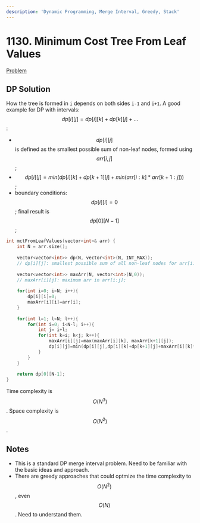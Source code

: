 ```yaml
---
description: 'Dynamic Programming, Merge Interval, Greedy, Stack'
---
```


# 1130. Minimum Cost Tree From Leaf Values

[Problem](https://leetcode.com/problems/minimum-cost-tree-from-leaf-values/)

## DP Solution

How the tree is formed in `i` depends on both sides `i-1` and `i+1`. A good example for DP with intervals:
$$dp[i][j]=dp[i][k]+dp[k][j]+...$$:

- $$dp[i][j]$$ is defined as the smallest possible sum of non-leaf nodes, formed using $$arr[i,j]$$;
- $$dp[i][j]=min(dp[i][k]+dp[k+1][j]+min(arr[i:k]*arr[k+1:j]))$$;
- boundary conditions: $$dp[i][i]=0$$; final result is $$dp[0][N-1]$$;

```cpp
int mctFromLeafValues(vector<int>& arr) {
    int N = arr.size();
    
    vector<vector<int>> dp(N, vector<int>(N, INT_MAX));
    // dp[i][j]: smallest possible sum of all non-leaf nodes for arr[i:j]
    
    vector<vector<int>> maxArr(N, vector<int>(N,0));
    // maxArr[i][j]: maximum arr in arr[i:j];
    
    for(int i=0; i<N; i++){
        dp[i][i]=0;
        maxArr[i][i]=arr[i];
    }
    
    for(int l=1; l<N; l++){
        for(int i=0; i<N-l; i++){
            int j= i+l;
            for(int k=i; k<j; k++){
                maxArr[i][j]=max(maxArr[i][k], maxArr[k+1][j]);
                dp[i][j]=min(dp[i][j],dp[i][k]+dp[k+1][j]+maxArr[i][k]*maxArr[k+1][j]);
            }
        }
    }
    
    return dp[0][N-1];
}
```

Time complexity is $$O(N^{3})$$. Space complexity is $$O(N^2)$$.

## Notes
- This is a standard DP merge interval problem. Need to be familiar with the basic ideas and approach. 
- There are greedy approaches that could optmize the time complexity to $$O(N^2)$$, even $$O(N)$$. Need to understand them.
